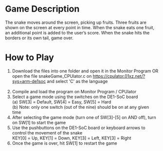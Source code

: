 # Game Description
The snake moves around the screen, picking up fruits. Three fruits are shown on the screen at every point in time. When the snake eats one fruit, an additional point is added to the user’s score. When the snake hits the borders or its own tail, game over.

# How to Play
1. Download the files into one folder and open it in the Monitor Program OR open the file snakeGame_CPUlator.c on https://cpulator.01xz.net/?sys=arm-de1soc and select 'C' as the language <br /> <br />
2. Compile and load the program on Monitor Program / CPUlator <br />
3. Select a game mode using the switches on the DE1-SoC board <br />
   (a) SW[3] = Default, SW[4] = Easy, SW[5] = Hard <br />
   (b) Note: only one switch (out of the nine) should be on at any given time <br />
4. After selecting the game mode (turn one of SW[3]-[5] on AND off), turn on SW[1] to start the game <br />
5. Use the pushbuttons on the DE1-SoC board or keyboard arrows to control the movement of the snake <br />
   KEY[0] = Up, KEY[1] = Down, KEY[3] = Left, KEY[3] = Right <br />
6. Once the game is over, hit SW[1] to restart the game <br />
